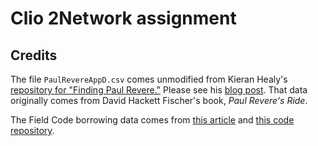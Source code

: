 # Clio 2Network assignment

## Credits

The file `PaulRevereAppD.csv` comes unmodified from Kieran Healy's [repository for "Finding Paul Revere."](https://github.com/kjhealy/revere) Please see his [blog post](https://kieranhealy.org/blog/archives/2013/06/09/using-metadata-to-find-paul-revere/). That data originally comes from David Hackett Fischer's book, *Paul Revere's Ride*.

The Field Code borrowing data comes from [this article](https://doi.org/10.1093/ahr/123.1.132) and [this code repository](https://github.com/lmullen/civil-procedure-codes).
